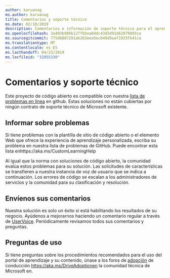 ```yaml
---
author: karuanag
ms.author: karuanag
title: Comentarios y soporte técnico
ms.date: 02/10/2019
description: Comentarios e información de soporte técnico para el aprendizaje personalizado de Office 365
ms.openlocfilehash: 3a403b986b127fb5ea84dc43d5d91d62079803ce
ms.sourcegitcommit: 775d6807291ab263eea5ec649d9aaf1933fb41ca
ms.translationtype: MT
ms.contentlocale: es-ES
ms.lasthandoff: 04/23/2019
ms.locfileid: "32055330"
---
```

# <a name="feedback-and-support"></a>Comentarios y soporte técnico

Este proyecto de código abierto es compatible con nuestra [lista de problemas en línea](https://aka.ms/CustomLearningHelp) en github. Estas soluciones no están cubiertas por ningún contrato de soporte técnico de Microsoft existente.  

## <a name="report-issues"></a>Informar sobre problemas

Si tiene problemas con la plantilla de sitio de código abierto o el elemento Web que ofrece la experiencia de aprendizaje personalizada, escriba su problema en nuestra lista de problemas de GitHub.  Puede encontrar esta lista enhttps://aka.ms/CustomLearningHelp  

Al igual que la norma con soluciones de código abierto, la comunidad evalúa estos problemas para su solución.  Las solicitudes de características se transfieren a nuestra instancia de voz de usuario que se indica a continuación.  Los errores de código se escalan a los administradores de servicios y la comunidad para su clasificación y resolución.  

## <a name="provide-us-feedback"></a>Envíenos sus comentarios

Nuestra solución es solo un éxito si está habilitando los resultados de su negocio.  Ayúdenos a mejorarnos haciendo un comentario regular a través de [UserVoice](https://microsoftteams.uservoice.com/forums/913429-learning-solutions).  Periódicamente revisamos todos sus comentarios y preguntas.

## <a name="usage-questions"></a>Preguntas de uso

Si tiene preguntas sobre los procedimientos recomendados para el uso del portal de aprendizaje y su contenido, únase a los foros de [adopción](https://aka.ms/DriveAdoption) de conducción https://aka.ms/DriveAdoptionen la comunidad técnica de Microsoft en. 

